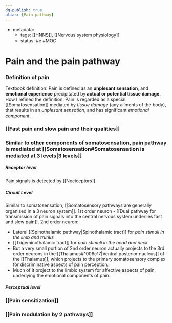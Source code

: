 ```yaml
---
dg-publish: true
alias: [Pain pathway]
---
```

- metadata:
	- tags: [[HNNS]], [[Nervous system physiology]]
	- status: #e #MOC 
# Pain and the pain pathway
### Definition of pain
Textbook definition: Pain is defined as an **unplesant sensation**, and **emotional experience** precipitated by **actual or potential tissue damage**.
How I refined the definition: Pain is regarded as a special [[Somatosensation]] mediated by *tissue damage* (any ailments of the body), that results in an *unplesant sensation*, and has significant *emotional component*.
### [[Fast pain and slow pain and their qualities]]
### Similar to other components of somatosensation, pain pathway is mediated at [[Somatosensation#Somatosensation is mediated at 3 levels|3 levels]]
##### Receptor level
Pain signals is detected by [[Nociceptors]].
##### Circuit Level
Similar to somatosensation, [[Somatosensory pathways are generally organised in a 3 neuron system]].
1st order neuron - [[Dual pathway for transmission of pain signals into the central nervous system underlies fast and slow pain]].
2nd order neuron:
- Lateral [[Spinothalamic pathway|Spinothalamic tract]] for *pain stimuli in the limb and trunks*
- [[Trigeminothalamic tract]] for *pain stimuli in the head and neck*
- But a very small portion of 2nd order neuron actually projects to the 3rd order neurons in the [[Thalamus#^006c17|Ventral posterior nucleus]] of the [[Thalamus]], which projects to the primary somatosensory complex for discriminative aspects of pain perception.
- Much of it project to the limbic system for affective aspects of pain, underlying the emotional components of pain.
##### Perceptual level
### [[Pain sensitization]]
### [[Pain modulation by 2 pathways]]